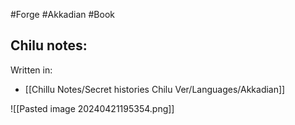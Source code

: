 #Forge #Akkadian #Book 

Chilu notes:
- 

Written in:
- [[Chillu Notes/Secret histories Chilu Ver/Languages/Akkadian]]

![[Pasted image 20240421195354.png]]